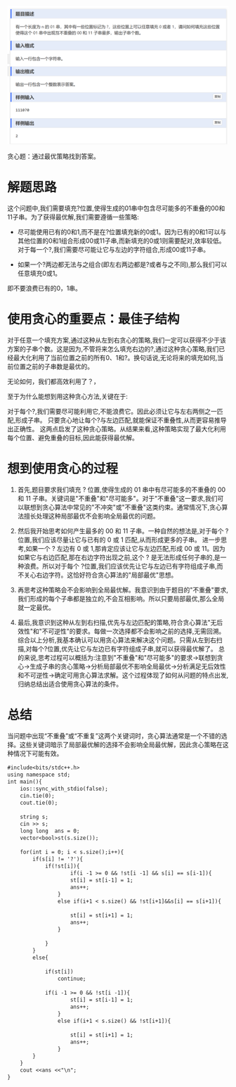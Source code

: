 ![alt text](image.png)

贪心题：通过最优策略找到答案。

# 解题思路
这个问题中,我们需要填充?位置,使得生成的01串中包含尽可能多的不重叠的00和11子串。为了获得最优解,我们需要遵循一些策略:

- 尽可能使用已有的0和1,而不是在?位置填充新的0或1。因为已有的0和1可以与其他位置的0和1组合形成00或11子串,而新填充的0或1则需要配对,效率较低。
对于每一个?,我们需要尽可能让它与左边的字符组合,形成00或11子串。

- 如果一个?两边都无法与之组合(即左右两边都是?或者与之不同),那么我们可以任意填充0或1。

即不要浪费已有的0，1串。

# 使用贪心的重要点：最佳子结构
对于任意一个填充方案,通过这种从左到右贪心的策略,我们一定可以获得不少于该方案的子串个数。这是因为,不管将来怎么填充右边的?,通过这种贪心策略,我们已经最大化利用了当前位置之前的所有0、1和?。换句话说,无论将来的填充如何,当前位置之前的子串数是最优的。

无论如何，我们都高效利用了？，

至于为什么能想到用这种贪心方法,关键在于:

对于每个?,我们需要尽可能利用它,不能浪费它。因此必须让它与左右两侧之一匹配,形成子串。
只要贪心地让每个?与左边匹配,就能保证不重叠性,从而更容易推导出正确性。
这两点启发了这种贪心策略。从结果来看,这种策略实现了最大化利用每个位置、避免重叠的目标,因此能获得最优解。


# 想到使用贪心的过程

1. 首先,题目要求我们填充 ? 位置,使得生成的 01 串中有尽可能多的不重叠的 00 和 11 子串。关键词是"不重叠"和"尽可能多"。对于"不重叠"这一要求,我们可以联想到贪心算法中常见的"不冲突"或"不重叠"这类约束。通常情况下,贪心算法擅长处理这种局部最优不会影响全局最优的问题。

2. 然后我开始思考如何产生最多的 00 和 11 子串。一种自然的想法是,对于每个 ?位置,我们应该尽量让它与已有的 0 或 1 匹配,从而形成更多的子串。
进一步思考,如果一个 ? 左边有 0 或 1,那肯定应该让它与左边匹配,形成 00 或 11。因为如果它与右边匹配,那在右边字符出现之前,这个 ? 是无法形成任何子串的,是一种浪费。所以对于每个 ?位置,我们应该优先让它与左边已有字符组成子串,而不关心右边字符。这恰好符合贪心算法的"局部最优"思想。

3. 再思考这种策略会不会影响到全局最优解。我意识到由于题目的"不重叠"要求,我们形成的每个子串都是独立的,不会互相影响。所以只要局部最优,那么全局就一定最优。
4. 最后,我意识到这种从左到右扫描,优先与左边匹配的策略,符合贪心算法"无后效性"和"不可逆性"的要求。每做一次选择都不会影响之前的选择,无需回溯。
综合以上分析,我基本确认可以用贪心算法来解决这个问题。只需从左到右扫描,对每个?位置,优先让它与左边已有字符组成子串,就可以获得最优解了。
总的来说,思考过程可以概括为:注意到"不重叠"和"尽可能多"的要求->联想到贪心->生成子串的贪心策略->分析局部最优不影响全局最优->分析满足无后效性和不可逆性->确定可用贪心算法求解。这个过程体现了如何从问题的特点出发,归纳总结出适合使用贪心算法的条件。


# 总结
当问题中出现“不重叠”或“不重复”这两个关键词时，贪心算法通常是一个不错的选择。这些关键词暗示了局部最优解的选择不会影响全局最优解，因此贪心策略在这种情况下可能有效。

```
#include<bits/stdc++.h>
using namespace std;
int main(){
	ios::sync_with_stdio(false);
	cin.tie(0);
	cout.tie(0);
	
	string s;
	cin >> s;
	long long  ans = 0;
	vector<bool>st(s.size());
	
	for(int i = 0; i < s.size();i++){
		if(s[i] != '?'){
			if(!st[i]){
					if(i -1 >= 0 && !st[i -1] && s[i] == s[i-1]){
					st[i] = st[i-1] = 1;
					ans++;			
				}
				else if(i+1 < s.size() && !st[i+1]&&s[i] == s[i+1]){
					
					st[i] = st[i+1] = 1;
					ans++;
				}
			
			} 
		}
		else{
			
			if(st[i])
				continue; 
			 
			if(i -1 >= 0 && !st[i -1]){
					st[i] = st[i-1] = 1;
					ans++;			
				}
				else if(i+1 < s.size() && !st[i+1]){
					
					st[i] = st[i+1] = 1;
					ans++;
				}
		}
	}
	cout <<ans <<"\n";
}
```